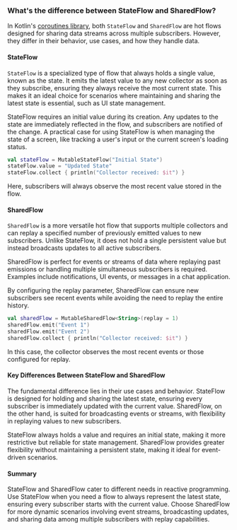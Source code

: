 ### What's the difference between StateFlow and SharedFlow?

In Kotlin's [coroutines library](https://kotlinlang.org/docs/coroutines-overview.html), both `StateFlow` and `SharedFlow` are hot flows designed for sharing data streams across multiple subscribers. However, they differ in their behavior, use cases, and how they handle data.

#### StateFlow

`StateFlow` is a specialized type of flow that always holds a single value, known as the state. It emits the latest value to any new collector as soon as they subscribe, ensuring they always receive the most current state. This makes it an ideal choice for scenarios where maintaining and sharing the latest state is essential, such as UI state management.

StateFlow requires an initial value during its creation. Any updates to the state are immediately reflected in the flow, and subscribers are notified of the change. A practical case for using StateFlow is when managing the state of a screen, like tracking a user's input or the current screen's loading status.

```kotlin
val stateFlow = MutableStateFlow("Initial State")
stateFlow.value = "Updated State"
stateFlow.collect { println("Collector received: $it") }
```

Here, subscribers will always observe the most recent value stored in the flow.

#### SharedFlow

`SharedFlow` is a more versatile hot flow that supports multiple collectors and can replay a specified number of previously emitted values to new subscribers. Unlike StateFlow, it does not hold a single persistent value but instead broadcasts updates to all active subscribers.

SharedFlow is perfect for events or streams of data where replaying past emissions or handling multiple simultaneous subscribers is required. Examples include notifications, UI events, or messages in a chat application.

By configuring the replay parameter, SharedFlow can ensure new subscribers see recent events while avoiding the need to replay the entire history.

```kotlin
val sharedFlow = MutableSharedFlow<String>(replay = 1)
sharedFlow.emit("Event 1")
sharedFlow.emit("Event 2")
sharedFlow.collect { println("Collector received: $it") }
```

In this case, the collector observes the most recent events or those configured for replay.

#### Key Differences Between StateFlow and SharedFlow

The fundamental difference lies in their use cases and behavior. StateFlow is designed for holding and sharing the latest state, ensuring every subscriber is immediately updated with the current value. SharedFlow, on the other hand, is suited for broadcasting events or streams, with flexibility in replaying values to new subscribers.

StateFlow always holds a value and requires an initial state, making it more restrictive but reliable for state management. SharedFlow provides greater flexibility without maintaining a persistent state, making it ideal for event-driven scenarios.

#### Summary

StateFlow and SharedFlow cater to different needs in reactive programming. Use StateFlow when you need a flow to always represent the latest state, ensuring every subscriber starts with the current value. Choose SharedFlow for more dynamic scenarios involving event streams, broadcasting updates, and sharing data among multiple subscribers with replay capabilities.